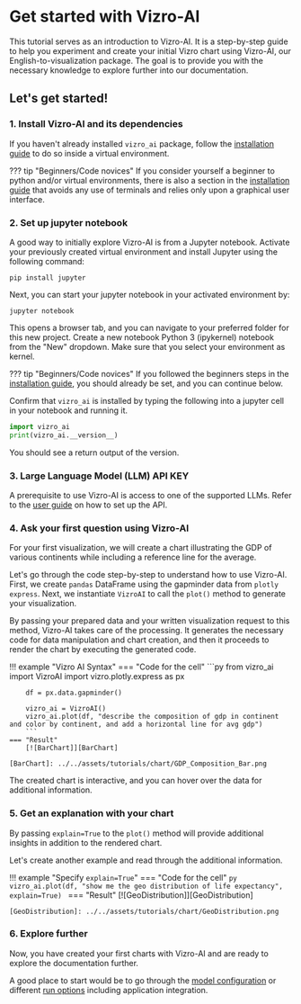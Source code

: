 # Get started with Vizro-AI
This tutorial serves as an introduction to Vizro-AI.
It is a step-by-step guide to help you experiment and create your initial Vizro chart using Vizro-AI, our English-to-visualization package. The goal is to provide you with the necessary knowledge to explore further into our documentation.

## Let's get started!
### 1. Install Vizro-AI and its dependencies
If you haven't already installed `vizro_ai` package, follow the [installation guide](../user-guides/install.md)
to do so inside a virtual environment.

??? tip "Beginners/Code novices"
    If you consider yourself a beginner to python and/or virtual environments, there is also a section in the [installation guide](../user-guides/install.md) that avoids any use of terminals and relies only upon a graphical user interface.

### 2. Set up jupyter notebook
A good way to initially explore Vizro-AI is from a Jupyter notebook.
Activate your previously created virtual environment and install Jupyter using the following command:

```console
pip install jupyter
```

Next, you can start your jupyter notebook in your activated environment by:

```console
jupyter notebook
```
This opens a browser tab, and you can navigate to your preferred folder for this new project. Create a new notebook Python 3 (ipykernel) notebook from the "New" dropdown. Make sure that you select your environment as kernel.

??? tip "Beginners/Code novices"
    If you followed the beginners steps in the [installation guide](../user-guides/install.md), you should already be set, and you can continue below.

Confirm that `vizro_ai` is installed by typing the following into a jupyter cell in your notebook and running it.

```py
import vizro_ai
print(vizro_ai.__version__)
```

You should see a return output of the version.

### 3. Large Language Model (LLM) API KEY

A prerequisite to use Vizro-AI is access to one of the supported LLMs. Refer to the [user guide](../user-guides/api-setup.md) on how to set up the API.

### 4. Ask your first question using Vizro-AI

For your first visualization, we will create a chart illustrating the GDP of various continents while including a reference line for the average.

Let's go through the code step-by-step to understand how to use Vizro-AI. First, we create `pandas` DataFrame using the gapminder data from `plotly express`. Next, we instantiate `VizroAI` to call the `plot()` method to generate your visualization.

By passing your prepared data and your written visualization request to this method, Vizro-AI takes care of the processing. It generates the necessary code for data manipulation and chart creation, and then it proceeds to render the chart by executing the generated code.

!!! example "Vizro AI Syntax"
    === "Code for the cell"
        ```py
        from vizro_ai import VizroAI
        import vizro.plotly.express as px

        df = px.data.gapminder()

        vizro_ai = VizroAI()
        vizro_ai.plot(df, "describe the composition of gdp in continent and color by continent, and add a horizontal line for avg gdp")
        ```
    === "Result"
        [![BarChart]][BarChart]

    [BarChart]: ../../assets/tutorials/chart/GDP_Composition_Bar.png

The created chart is interactive, and you can hover over the data for additional information.

### 5. Get an explanation with your chart

By passing `explain=True` to the `plot()` method will provide additional insights in addition to the rendered chart.

Let's create another example and read through the additional information.

!!! example "Specify  `explain=True`"
    === "Code for the cell"
        ```py
        vizro_ai.plot(df, "show me the geo distribution of life expectancy", explain=True)
        ```
    === "Result"
        [![GeoDistribution]][GeoDistribution]

    [GeoDistribution]: ../../assets/tutorials/chart/GeoDistribution.png

### 6. Explore further

Now, you have created your first charts with Vizro-AI and are ready to explore the documentation further.

A good place to start would be to go through the [model configuration](../user-guides/model-config.md) or different [run options](../user-guides/run-vizro-ai.md) including application integration.

